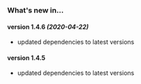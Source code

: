 ### What's new in…
#### version 1.4.6 _(2020-04-22)_

* updated dependencies to latest versions

#### version 1.4.5

* updated dependencies to latest versions


